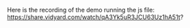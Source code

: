 Here is the recording of the demo running the js file: https://share.vidyard.com/watch/qA3Yk5uR3JCU63Uz1hA51t?
